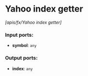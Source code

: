 # Yahoo index getter

_[apis/fx/Yahoo index getter]_

### Input ports:

* __symbol__: ` any `

### Output ports:

* __index__: ` any `

